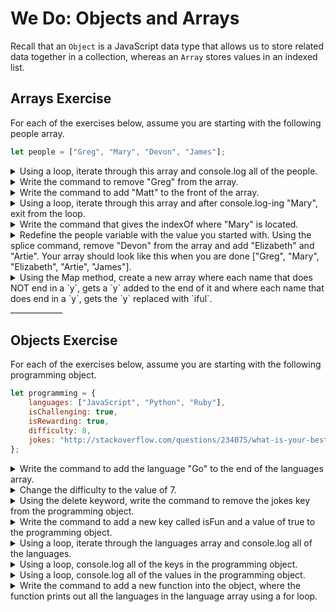 # We Do: Objects and Arrays

Recall that an `Object` is a JavaScript data type that allows us to store related data together in a collection, whereas an `Array` stores values in an indexed list.

## Arrays Exercise

For each of the exercises below, assume you are starting with the following people array.

```js
let people = ["Greg", "Mary", "Devon", "James"];
```

<details><summary>Using a loop, iterate through this array and console.log all of the people.</summary>

```js
for(let i =0; i< people.length; i++){
    console.log(people[i]);
}
```
</details>

<details><summary>Write the command to remove "Greg" from the array.</summary>

```js
people.shift();
```
</details>

<details><summary>Write the command to add "Matt" to the front of the array. </summary>

```js
people.unshift("Matt");
```
</details>

<details><summary>Using a loop, iterate through this array and after console.log-ing "Mary", exit from the loop.</summary>

```js
for(let i =0; i< people.length; i++){
    if(i > 1){
        break;
    }
    console.log(people[i]);
}
```

Or you could find Mary another way: 

```js
for(let i =0; i< people.length; i++){
    if(people[i] === "Mary"){
        break;
    }
    console.log(people[i]);
}
```

</details>

<details><summary>Write the command that gives the indexOf where "Mary" is located.</summary>

```js
people.indexOf("Mary");
```
</details>

<details><summary>Redefine the people variable with the value you started with. Using the splice command, remove "Devon" from the array and add "Elizabeth" and "Artie". Your array should look like this when you are done ["Greg", "Mary", "Elizabeth", "Artie", "James"].</summary>

```js
people.splice(2,1,"Elizabeth", "Artie");
```
</details>

<details><summary>Using the Map method, create a new array where each name that does NOT end in a `y`, gets a `y` added to the end of it and where each name that does end in a `y`, gets the `y` replaced with `iful`.</summary>

The rules are listed below:

- If a name does NOT end in a y, then add on a y to the name:
    - Rufus changes to Rufusy.
- If a name does end in a y, then replace the y with iful:
    - Tony changes to Toniful.

Mutate the original array:

```js
let people = ["Greg", "Mary", "Devon", "James"];
```

Here is a possible solution using a map:

```js
let changeNamePeople = people.map((name)=>{

    if(name[name.length-1] ==='y'){
        return name.substring(0, name.length - 1)+'iful';
    } else{
        return name+'y';
    }
})

// ['Gregy', 'Mariful', 'Devony', 'Jamesy']
```


</details>
_____________

## Objects Exercise

For each of the exercises below, assume you are starting with the following programming object.

```js
let programming = {
    languages: ["JavaScript", "Python", "Ruby"],
    isChallenging: true,
    isRewarding: true,
    difficulty: 8,
    jokes: "http://stackoverflow.com/questions/234075/what-is-your-best-programmer-joke"
};
```

<details><summary>Write the command to add the language "Go" to the end of the languages array.</summary>

```js
programming.languages.push("Go");
```
</details>

<details><summary>Change the difficulty to the value of 7.</summary>

```js
programming.difficulty = 7;
```
</details>

<details><summary>Using the delete keyword, write the command to remove the jokes key from the programming object. </summary>

```js
delete programming.jokes;
```
</details>

<details><summary>Write the command to add a new key called isFun and a value of true to the programming object.</summary>

```js
programming.isFun = true;
```
</details>

<details><summary>Using a loop, iterate through the languages array and console.log all of the languages.</summary>

```js
for (let i = 0; i < programming.languages.length; i++) {
    console.log(programming.languages[i]);
}
```

Or you can use a `for of` loop:

```js
for (let language of programming.languages) {
    console.log(language);
}
```

</details>

<details><summary>Using a loop, console.log all of the keys in the programming object.</summary>

```js
for (let key in programming){
    console.log(key);
}
```
</details>

<details><summary>Using a loop, console.log all of the values in the programming object.</summary>

```js
for (let key in programming){
    console.log(programming[key]);
}
```
</details>

<details><summary>Write the command to add a new function into the object, where the function prints out all the languages in the language array using a for loop.</summary>

```js
programming.newFunction = function (){
    for(let i=0; i<this.languages.length; i++){
        console.log(this.languages[i]);
    }
}

programming.newFunction();

// JavaScript
// Python
// Ruby
```
</details>



